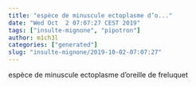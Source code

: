 ```yaml
---
title: "espèce de minuscule ectoplasme d’o..."
date: "Wed Oct  2 07:07:27 CEST 2019"
tags: ["insulte-mignone", "pipotron"]
author: m1ch3l
categories: ["generated"]
slug: "insulte-mignone/2019-10-02-07:07:27"
---
```


espèce de minuscule ectoplasme d’oreille de freluquet
